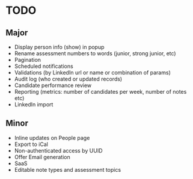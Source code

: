 # TODO

## Major

* Display person info (show) in popup
* Rename assessment numbers to words (junior, strong junior, etc)
* Pagination
* Scheduled notifications
* Validations (by LinkedIn url or name or combination of params)
* Audit log (who created or updated records)
* Candidate performance review
* Reporting (metrics: number of candidates per week, number of notes etc)
* LinkedIn import

## Minor

* Inline updates on People page
* Export to iCal
* Non-authenticated access by UUID
* Offer Email generation
* SaaS
* Editable note types and assessment topics
